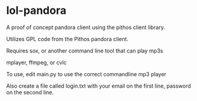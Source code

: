 lol-pandora
===========

A proof of concept pandora client using the pithos client library.


Utilizes GPL code from the Pithos pandora client. 


Requires sox, or another command line tool that can play mp3s

mplayer, ffmpeg, or cvlc


To use, edit main.py to use the correct commandline mp3 player

Also create a file called login.txt with your email on the first line, password on the second line.
